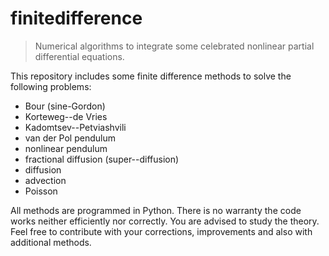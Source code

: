# finitedifference

> Numerical algorithms to integrate some celebrated nonlinear partial differential equations.

This repository includes some finite difference methods to solve the following problems:

- Bour (sine-Gordon)
- Korteweg--de Vries
- Kadomtsev--Petviashvili
- van der Pol pendulum
- nonlinear pendulum
- fractional diffusion (super--diffusion)
- diffusion
- advection 
- Poisson

All methods are programmed in Python. There is no warranty the code works neither efficiently nor correctly. You are advised to study the theory. Feel free to contribute with your corrections, improvements and also with additional methods.
